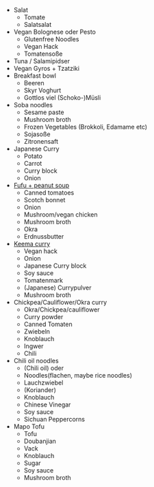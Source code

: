 - Salat
  - Tomate
  - Salatsalat
- Vegan Bolognese oder Pesto
  - Glutenfree Noodles
  - Vegan Hack
  - Tomatensoße
- Tuna / Salamipidser
- Vegan Gyros + Tzatziki
- Breakfast bowl
  - Beeren
  - Skyr Voghurt
  - Gottlos viel (Schoko-)Müsli
- Soba noodles
  - Sesame paste
  - Mushroom broth
  - Frozen Vegetables (Brokkoli, Edamame etc)
  - Sojasoße
  - Zitronensaft
- Japanese Curry
  - Potato
  - Carrot
  - Curry block
  - Onion
- [Fufu + peanut soup](https://www.instagram.com/reel/C12IdJDKGS3/?igsh=ZTB4MnJyejVpeHBz)
  - Canned tomatoes
  - Scotch bonnet
  - Onion
  - Mushroom/vegan chicken
  - Mushroom broth
  - Okra
  - Erdnussbutter
- [Keema curry](https://www.justonecookbook.com/keema-curry/)
  - Vegan hack
  - Onion
  - Japanese Curry block
  - Soy sauce
  - Tomatenmark
  - (Japanese) Currypulver
  - Mushroom broth
- Chickpea/Cauliflower/Okra curry
  - Okra/Chickpea/cauliflower
  - Curry powder
  - Canned Tomaten
  - Zwiebeln
  - Knoblauch
  - Ingwer
  - Chili
- Chili oil noodles
  - (Chili oil) oder
  - Noodles(flachen, maybe rice noodles)
  - Lauchzwiebel
  - (Koriander)
  - Knoblauch
  - Chinese Vinegar
  - Soy sauce
  - Sichuan Peppercorns
- Mapo Tofu
  - Tofu
  - Doubanjian
  - Vack
  - Knoblauch
  - Sugar
  - Soy sauce
  - Mushroom broth
